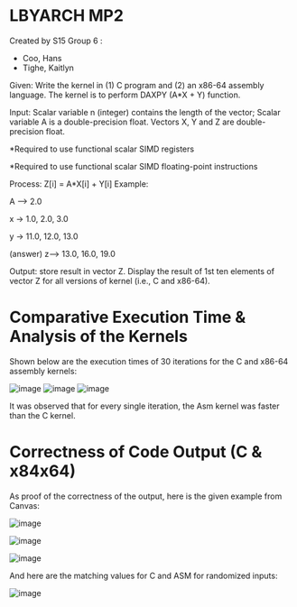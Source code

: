 # LBYARCH MP2
Created by S15 Group 6 :
- Coo, Hans
- Tighe, Kaitlyn
  
Given: 
Write the kernel in (1) C program and (2) an x86-64 assembly language. The kernel is to perform DAXPY (A*X + Y) function.

Input: Scalar variable n (integer) contains the length of the vector; Scalar variable A is a double-precision float. Vectors X, Y and Z are double-precision float.

*Required to use functional scalar SIMD registers

*Required to use functional scalar SIMD floating-point instructions

Process: Z[i] = A*X[i] + Y[i] Example:

A --> 2.0

x -> 1.0, 2.0, 3.0

y -> 11.0, 12.0, 13.0

(answer) z--> 13.0, 16.0, 19.0

Output: store result in vector Z. Display the result of 1st ten elements of vector Z for all versions of kernel (i.e., C and x86-64).

# Comparative Execution Time & Analysis of the Kernels
Shown below are the execution times of 30 iterations for the C and x86-64 assembly kernels:

![image](https://github.com/kaitiepiee/LBYARCH-MP2/assets/106811041/9c79f686-5c2d-4030-887a-5a4efd5d38cb)
![image](https://github.com/kaitiepiee/LBYARCH-MP2/assets/106811041/1f8e0409-f988-4f2b-b3d7-7802b57c3916)
![image](https://github.com/kaitiepiee/LBYARCH-MP2/assets/106811041/228efa4b-cb4c-454d-bf0c-195ff7d83dd5)

It was observed that for every single iteration, the Asm kernel was faster than the C kernel.
# Correctness of Code Output (C & x84x64)
As proof of the correctness of the output, here is the given example from Canvas:

![image](https://github.com/kaitiepiee/LBYARCH-MP2/assets/106811041/56a679cf-fdbc-444c-a233-b37ecaedf027)

![image](https://github.com/kaitiepiee/LBYARCH-MP2/assets/106811041/ec2ed6cf-a09f-424f-99ab-55a3abbd1044)

![image](https://github.com/kaitiepiee/LBYARCH-MP2/assets/106811041/f0afc536-f904-44a5-a312-75a023494ce2)

And here are the matching values for C and ASM for randomized inputs:

![image](https://github.com/kaitiepiee/LBYARCH-MP2/assets/106811041/45f79431-076d-4287-8344-448640ecb396)
